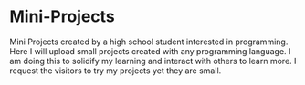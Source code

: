 # Mini-Projects
Mini Projects created by a high school student interested in programming.
Here I will upload small projects created with any programming language. I am doing this to solidify my learning and interact with others to learn more.
I request the visitors to try my projects yet they are small.
